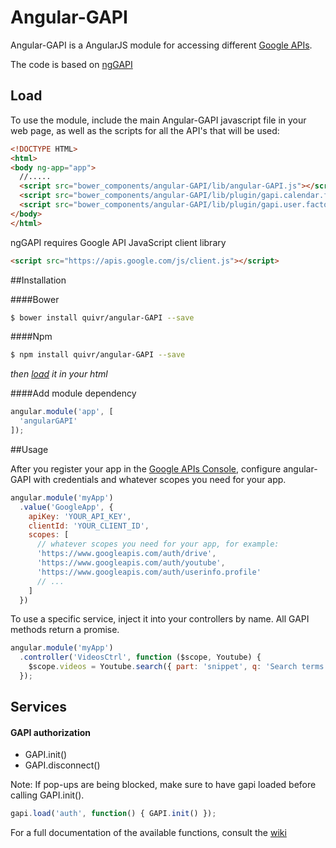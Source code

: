 Angular-GAPI
============

Angular-GAPI is a AngularJS module for accessing different [Google APIs](https://code.google.com/apis/console/).

The code is based on [ngGAPI](https://github.com/christiansmith/ngGAPI)

## Load

To use the module, include the main Angular-GAPI javascript file in your web page, as well as the scripts for all the API's that will be used:

```html
<!DOCTYPE HTML>
<html>
<body ng-app="app">
  //.....
  <script src="bower_components/angular-GAPI/lib/angular-GAPI.js"></script> 
  <script src="bower_components/angular-GAPI/lib/plugin/gapi.calendar.factory.js"></script> 
  <script src="bower_components/angular-GAPI/lib/plugin/gapi.user.factory.js"></script>
</body>
</html>
```
ngGAPI requires Google API JavaScript client library

```html
<script src="https://apis.google.com/js/client.js"></script>
```

##Installation

####Bower

```bash
$ bower install quivr/angular-GAPI --save
```
####Npm

```bash
$ npm install quivr/angular-GAPI --save
```

_then [load](https://github.com/quivr/angular-GAPI#load) it in your html_

####Add module dependency

```javascript
angular.module('app', [
  'angularGAPI'
]);
```

##Usage

After you register your app in the [Google APIs Console](https://code.google.com/apis/console), configure angular-GAPI with credentials and whatever scopes you need for your app.

```javascript
angular.module('myApp')
  .value('GoogleApp', {
    apiKey: 'YOUR_API_KEY',
    clientId: 'YOUR_CLIENT_ID',
    scopes: [
      // whatever scopes you need for your app, for example:
      'https://www.googleapis.com/auth/drive',
      'https://www.googleapis.com/auth/youtube',
      'https://www.googleapis.com/auth/userinfo.profile'
      // ...
    ]
  })
  ```

To use a specific service, inject it into your controllers by name. All GAPI methods return a promise.

```javascript
angular.module('myApp')
  .controller('VideosCtrl', function ($scope, Youtube) {
    $scope.videos = Youtube.search({ part: 'snippet', q: 'Search terms' })
  });
```

## Services

#### GAPI authorization

* GAPI.init()
* GAPI.disconnect()

Note: If pop-ups are being blocked, make sure to have gapi loaded before calling GAPI.init().

```javascript
gapi.load('auth', function() { GAPI.init() });
```

For a full documentation of the available functions, consult the [wiki](https://github.com/Quivr/angular-GAPI/wiki)
